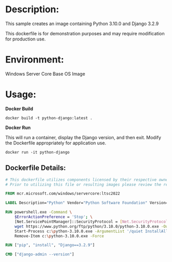# Description:

This sample creates an image containing Python 3.10.0 and Django 3.2.9

This dockerfile is for demonstration purposes and may require modification for production use.

# Environment:

Windows Server Core Base OS Image

# Usage:

**Docker Build**

```
docker build -t python-django:latest .
```

**Docker Run**

This will run a container, display the Django version, and then exit. Modify the Dockerfile appropriately for application use.

```
docker run -it python-django
```

## Dockerfile Details:
```Dockerfile
# This dockerfile utilizes components licensed by their respective owners/authors.
# Prior to utilizing this file or resulting images please review the respective licenses at: https://docs.python.org/3/license.html, https://github.com/django/django/blob/master/LICENSE

FROM mcr.microsoft.com/windows/servercore:ltsc2022

LABEL Description="Python" Vendor="Python Software Foundation" Version="3.10.0"

RUN powershell.exe -Command \
    $ErrorActionPreference = 'Stop'; \
    [Net.ServicePointManager]::SecurityProtocol = [Net.SecurityProtocolType]::Tls12; \
    wget https://www.python.org/ftp/python/3.10.0/python-3.10.0.exe -OutFile c:\python-3.10.0.exe ; \
    Start-Process c:\python-3.10.0.exe -ArgumentList '/quiet InstallAllUsers=1 PrependPath=1' -Wait ; \
    Remove-Item c:\python-3.10.0.exe -Force

RUN ["pip", "install", "Django==3.2.9"]

CMD ["django-admin --version"]
```
